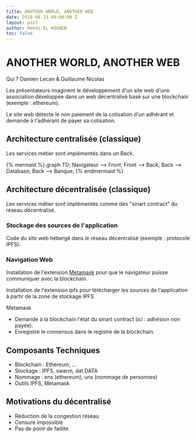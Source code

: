 ```yaml
---
title: ANOTHER WORLD, ANOTHER WEB
date: 2018-06-13 00:00:00 Z
layout: post
author: Mehdi EL KOUHEN
toc: false
---
```


# ANOTHER WORLD, ANOTHER WEB

Qui ? Damien Lecan & Guillaume Nicolas

Les présentateurs imaginent le développement d'un site web d'une association développée dans un web décentralisé basé sur une blockchain (exemple : ethereum).

Le site web détecte le non paiement de la cotisation d'un adhérant et demande à l'adhérant de payer sa cotisation.

## Architecture centralisée (classique)

Les services métier sont implémentés dans un Back.

{% mermaid %}
graph TD;
    Navigateur --> Front;
    Front --> Back;
    Back --> Database;
    Back --> Banque;
{% endmermaid %}

## Architecture décentralisée (classique)

Les services métier sont implémentés comme des "smart contract" du réseau décentralisé.

### Stockage des sources de l'application

Code du site web hébergé dans le réseau décentralisé (exemple : protocole IPFS).

### Navigation Web

Installation de l'extension [Metamask](https://metamask.io/) pour que le navigateur puisse communiquer avec la blockchain.

Installation de l'extension ipfs pour télécharger les sources de l'application à partir de la zone de stockage IPFS.

Metamask 

* Demande à la blockchain l'état du smart contract (ici : adhésion non payée).
* Enregistre le consensus dans le registre de la blockchain.

## Composants Techniques

* Blockchain : Ethereum, ...
* Stockage : IPFS, swarm, dat DATA
* Nommage : ens (ethereum), uns (nommage de personnes)
* Outils IPFS, Metamask

## Motivations du décentralisé 

* Réduction de la congestion réseau
* Censure impossible
* Pas de point de faillite
